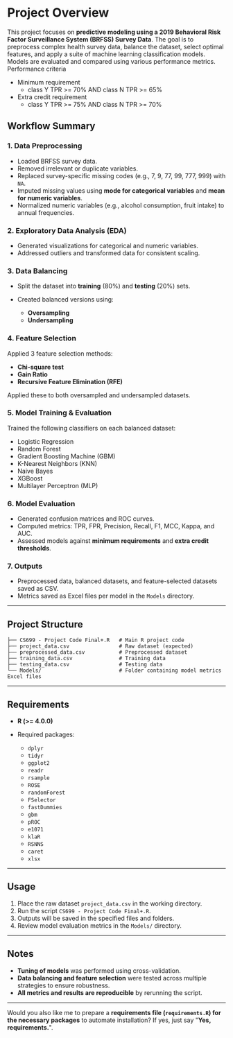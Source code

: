 # Project Overview

This project focuses on **predictive modeling using a 2019 Behavioral Risk Factor Surveillance System (BRFSS) Survey Data**. The goal is to preprocess complex health survey data, balance the dataset, select optimal features, and apply a suite of machine learning classification models. Models are evaluated and compared using various performance metrics.
Performance criteria
* Minimum requirement
  * class Y TPR >= 70% AND class N TPR >= 65%
* Extra credit requirement
  * class Y TPR >= 75% AND class N TPR >= 70%

## Workflow Summary

### 1. Data Preprocessing

* Loaded BRFSS survey data.
* Removed irrelevant or duplicate variables.
* Replaced survey-specific missing codes (e.g., 7, 9, 77, 99, 777, 999) with `NA`.
* Imputed missing values using **mode for categorical variables** and **mean for numeric variables**.
* Normalized numeric variables (e.g., alcohol consumption, fruit intake) to annual frequencies.

### 2. Exploratory Data Analysis (EDA)

* Generated visualizations for categorical and numeric variables.
* Addressed outliers and transformed data for consistent scaling.

### 3. Data Balancing

* Split the dataset into **training** (80%) and **testing** (20%) sets.
* Created balanced versions using:

  * **Oversampling**
  * **Undersampling**

### 4. Feature Selection

Applied 3 feature selection methods:

* **Chi-square test**
* **Gain Ratio**
* **Recursive Feature Elimination (RFE)**

Applied these to both oversampled and undersampled datasets.

### 5. Model Training & Evaluation

Trained the following classifiers on each balanced dataset:

* Logistic Regression
* Random Forest
* Gradient Boosting Machine (GBM)
* K-Nearest Neighbors (KNN)
* Naive Bayes
* XGBoost
* Multilayer Perceptron (MLP)

### 6. Model Evaluation

* Generated confusion matrices and ROC curves.
* Computed metrics: TPR, FPR, Precision, Recall, F1, MCC, Kappa, and AUC.
* Assessed models against **minimum requirements** and **extra credit thresholds**.

### 7. Outputs

* Preprocessed data, balanced datasets, and feature-selected datasets saved as CSV.
* Metrics saved as Excel files per model in the `Models` directory.

---

## Project Structure

```
├── CS699 - Project Code Final+.R   # Main R project code
├── project_data.csv                # Raw dataset (expected)
├── preprocessed_data.csv           # Preprocessed dataset
├── training_data.csv               # Training data
├── testing_data.csv                # Testing data
└── Models/                         # Folder containing model metrics Excel files
```

---

## Requirements

* **R (>= 4.0.0)**
* Required packages:

  * `dplyr`
  * `tidyr`
  * `ggplot2`
  * `readr`
  * `rsample`
  * `ROSE`
  * `randomForest`
  * `FSelector`
  * `fastDummies`
  * `gbm`
  * `pROC`
  * `e1071`
  * `klaR`
  * `RSNNS`
  * `caret`
  * `xlsx`

---

## Usage

1. Place the raw dataset `project_data.csv` in the working directory.
2. Run the script `CS699 - Project Code Final+.R`.
3. Outputs will be saved in the specified files and folders.
4. Review model evaluation metrics in the `Models/` directory.

---

## Notes

* **Tuning of models** was performed using cross-validation.
* **Data balancing and feature selection** were tested across multiple strategies to ensure robustness.
* **All metrics and results are reproducible** by rerunning the script.

---

Would you also like me to prepare a **requirements file (`requirements.R`) for the necessary packages** to automate installation?
If yes, just say "**Yes, requirements.**".
